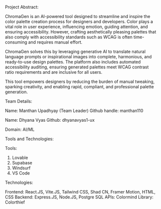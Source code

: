 Project Abstract:

ChromaGen is an AI-powered tool designed to streamline and inspire the color palette creation process for designers and developers. Color plays a vital role in user experience, influencing emotion, guiding attention, and ensuring accessibility. However, crafting aesthetically pleasing palettes that also comply with accessibility standards such as WCAG is often time-consuming and requires manual effort.

ChromaGen solves this by leveraging generative AI to translate natural language prompts or inspirational images into complete, harmonious, and ready-to-use design palettes. The platform also includes automated accessibility auditing, ensuring generated palettes meet WCAG contrast ratio requirements and are inclusive for all users.

This tool empowers designers by reducing the burden of manual tweaking, sparking creativity, and enabling rapid, compliant, and professional palette generation.

Team Details:

Name: Manthan Upadhyay (Team Leader)
Github handle: manthan110

Name: Dhyana Vyas
Github: dhyanavyas1-ux


Domain: AI/ML

Tools and Technologies: 

Tools: 
1. Lovable
2. Supabase
3. Windsurf
4. VS Code

Technologies:

Frontend: React.JS, Vite.JS, Tailwind CSS, Shad CN, Framer Motion, HTML, CSS 
Backend: Express.JS, Node.JS, Postgre SQL
APIs: Colormind 
Library: Colorthief


